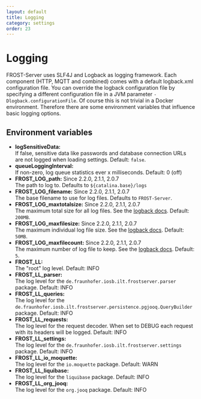 ```yaml
---
layout: default
title: Logging
category: settings
order: 23
---
```


# Logging

FROST-Server uses SLF4J and Logback as logging framework. Each component (HTTP,
MQTT and combined) comes with a default logback.xml configuration file.
You can override the logback configuration file by specifying a different configuration
file in a JVM parameter `-Dlogback.configurationFile`.
Of course this is not trivial in a Docker environment. Therefore there are some
environment variables that influence basic logging options.

## Environment variables

* **logSensitiveData:**  
  If false, sensitive data like passwords and database connection URLs are not logged when loading settings. Default: `false`.
* **queueLoggingInterval:**  
  If non-zero, log queue statistics ever x milliseconds. Default: 0 (off)
* **FROST_LOG_path:** Since 2.2.0, 2.1.1, 2.0.7  
  The path to log to. Defaults to `${catalina.base}/logs`  
* **FROST_LOG_filename:** Since 2.2.0, 2.1.1, 2.0.7  
  The base filename to use for log files. Defaults to `FROST-Server`.
* **FROST_LOG_maxtotalsize:** Since 2.2.0, 2.1.1, 2.0.7  
  The maximum total size for all log files. See the [logback docs](https://logback.qos.ch/manual/appenders.html#tbrpTotalSizeCap). Default: `200MB`.
* **FROST_LOG_maxfilesize:** Since 2.2.0, 2.1.1, 2.0.7  
  The maximum individual log file size.  See the [logback docs](https://logback.qos.ch/manual/appenders.html#SizeAndTimeBasedRollingPolicy). Default: `50MB`.
* **FROST_LOG_maxfilecount:** Since 2.2.0, 2.1.1, 2.0.7  
  The maximum number of log file to keep. See the [logback docs](https://logback.qos.ch/manual/appenders.html#tbrpMaxHistory). Default: `5`.
* **FROST_LL:**  
  The "root" log level. Default: INFO
* **FROST_LL_parser:**  
  The log level for the `de.fraunhofer.iosb.ilt.frostserver.parser` package. Default: INFO
* **FROST_LL_queries:**  
  The log level for the `de.fraunhofer.iosb.ilt.frostserver.persistence.pgjooq.QueryBuilder` package. Default: INFO
* **FROST_LL_requests:**  
  The log level for the request decoder. When set to DEBUG each request with its headers will be logged. Default: INFO
* **FROST_LL_settings:**  
  The log level for the `de.fraunhofer.iosb.ilt.frostserver.settings` package. Default: INFO
* **FROST_LL_io_moquette:**  
  The log level for the `io.moquette` package. Default: WARN
* **FROST_LL_liquibase:**  
  The log level for the `liquibase` package. Default: INFO
* **FROST_LL_org_jooq:**  
  The log level for the `org.jooq` package. Default: INFO

